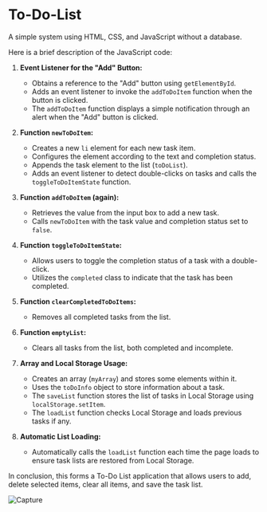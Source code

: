 # To-Do-List
A simple system using HTML, CSS, and JavaScript without a database.

Here is a brief description of the JavaScript code:

1. **Event Listener for the "Add" Button:**
   - Obtains a reference to the "Add" button using `getElementById`.
   - Adds an event listener to invoke the `addToDoItem` function when the button is clicked.
   - The `addToDoItem` function displays a simple notification through an alert when the "Add" button is clicked.

2. **Function `newToDoItem`:**
   - Creates a new `li` element for each new task item.
   - Configures the element according to the text and completion status.
   - Appends the task element to the list (`toDoList`).
   - Adds an event listener to detect double-clicks on tasks and calls the `toggleToDoItemState` function.

3. **Function `addToDoItem` (again):**
   - Retrieves the value from the input box to add a new task.
   - Calls `newToDoItem` with the task value and completion status set to `false`.

4. **Function `toggleToDoItemState`:**
   - Allows users to toggle the completion status of a task with a double-click.
   - Utilizes the `completed` class to indicate that the task has been completed.

5. **Function `clearCompletedToDoItems`:**
   - Removes all completed tasks from the list.

6. **Function `emptyList`:**
   - Clears all tasks from the list, both completed and incomplete.

7. **Array and Local Storage Usage:**
   - Creates an array (`myArray`) and stores some elements within it.
   - Uses the `toDoInfo` object to store information about a task.
   - The `saveList` function stores the list of tasks in Local Storage using `localStorage.setItem`.
   - The `loadList` function checks Local Storage and loads previous tasks if any.

8. **Automatic List Loading:**
   - Automatically calls the `loadList` function each time the page loads to ensure task lists are restored from Local Storage.

In conclusion, this forms a To-Do List application that allows users to add, delete selected items, clear all items, and save the task list.

![Capture](https://github.com/MasitahTI/Project_To-Do-List/assets/158447847/cecfda8c-a987-49d8-aeb0-810894ca54e4)
